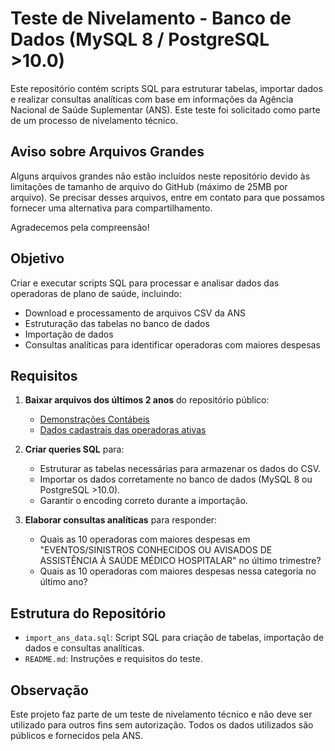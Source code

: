# Teste de Nivelamento - Banco de Dados (MySQL 8 / PostgreSQL >10.0)

Este repositório contém scripts SQL para estruturar tabelas, importar dados e realizar consultas analíticas com base em informações da Agência Nacional de Saúde Suplementar (ANS). Este teste foi solicitado como parte de um processo de nivelamento técnico.


## Aviso sobre Arquivos Grandes

Alguns arquivos grandes não estão incluídos neste repositório devido às limitações de tamanho de arquivo do GitHub (máximo de 25MB por arquivo). Se precisar desses arquivos, entre em contato para que possamos fornecer uma alternativa para compartilhamento.

Agradecemos pela compreensão!


## Objetivo

Criar e executar scripts SQL para processar e analisar dados das operadoras de plano de saúde, incluindo:
- Download e processamento de arquivos CSV da ANS
- Estruturação das tabelas no banco de dados
- Importação de dados
- Consultas analíticas para identificar operadoras com maiores despesas

## Requisitos

1. **Baixar arquivos dos últimos 2 anos** do repositório público:
   - [Demonstrações Contábeis](https://dadosabertos.ans.gov.br/FTP/PDA/demonstracoes_contabeis/)
   - [Dados cadastrais das operadoras ativas](https://dadosabertos.ans.gov.br/FTP/PDA/operadoras_de_plano_de_saude_ativas/)

2. **Criar queries SQL** para:
   - Estruturar as tabelas necessárias para armazenar os dados do CSV.
   - Importar os dados corretamente no banco de dados (MySQL 8 ou PostgreSQL >10.0).
   - Garantir o encoding correto durante a importação.

3. **Elaborar consultas analíticas** para responder:
   - Quais as 10 operadoras com maiores despesas em "EVENTOS/SINISTROS CONHECIDOS OU AVISADOS DE ASSISTÊNCIA À SAÚDE MÉDICO HOSPITALAR" no último trimestre?
   - Quais as 10 operadoras com maiores despesas nessa categoria no último ano?

## Estrutura do Repositório

- `import_ans_data.sql`: Script SQL para criação de tabelas, importação de dados e consultas analíticas.
- `README.md`: Instruções e requisitos do teste.

## Observação

Este projeto faz parte de um teste de nivelamento técnico e não deve ser utilizado para outros fins sem autorização. Todos os dados utilizados são públicos e fornecidos pela ANS.

